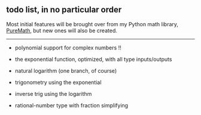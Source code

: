 ## **todo list,** in no particular order

Most initial features will be brought over from my Python math library, [PureMath](https://github.com/nptnl/puremath), but new ones will also be created.

---

- polynomial support for complex numbers !!

- the exponential function, optimized, with all type inputs/outputs

- natural logarithm (one branch, of course)

- trigonometry using the exponential

- inverse trig using the logarithm

- rational-number type with fraction simplifying
